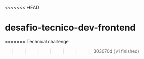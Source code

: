 <<<<<<< HEAD
# desafio-tecnico-dev-frontend
=======
Technical challenge
>>>>>>> 303070d (v1 finished)
